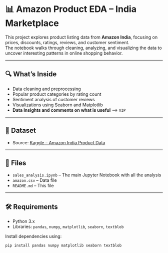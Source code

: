 # 📊 Amazon Product EDA – India Marketplace

This project explores product listing data from **Amazon India**, focusing on prices, discounts, ratings, reviews, and customer sentiment.  
The notebook walks through cleaning, analyzing, and visualizing the data to uncover interesting patterns in online shopping behavior.

---

## 🔍 What’s Inside

- Data cleaning and preprocessing
- Popular product categories by rating count
- Sentiment analysis of customer reviews
- Visualizations using Seaborn and Matplotlib
- **Data Insights and comments on what is useful** ==> `VIP`

---

## 💾 Dataset

- Source: [Kaggle – Amazon India Product Data](https://www.kaggle.com/code/mehakiftikhar/amazon-sales-dataset-eda)  


---

## 📁 Files

- `sales_analysis.ipynb` – The main Jupyter Notebook with all the analysis
- `amazon.csv` – Data file
- `README.md` – This file

---

## 🛠️ Requirements

- Python 3.x
- Libraries: `pandas`, `numpy`, `matplotlib`, `seaborn`, `textblob`

Install dependencies using:

```bash
pip install pandas numpy matplotlib seaborn textblob
